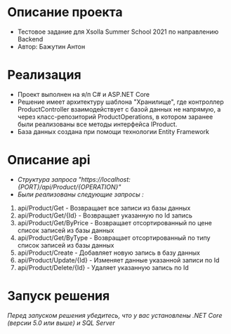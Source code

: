 # Описание проекта
* Тестовое задание для Xsolla Summer School 2021 по направлению Backend 
* Автор: Бажутин Антон

# Реализация 
* Проект выполнен на я/п C# и ASP.NET Core
* Решение имеет архитектуру шаблона "Хранилище", где контроллер ProductController взаимодействует с базой данных не напрямую, а через класс-репозиторий ProductOperations, в котором заранее были реализованы все методы интерфейса IProduct. 
* База данных создана при помощи технологии Entity Framework

# Описание api
* *Структура запроса "https://localhost:{PORT}/api/Product/{OPERATION}"*
* *Были реализованы следующие запросы :* 
1) api/Product/Get - Возвращает все записи из базы данных
2) api/Product/Get/{Id} - Возвращает указанную по Id запись
3) api/Product/Get/ByPrice - Возвращает отсортированный по цене список записей из базы данных
4) api/Product/Get/ByType - Возвращает отсортированный по типу список записей из базы данных
5) api/Product/Create - Добавляет новую запись в базу данных 
6) api/Product/Update/{Id} - Изменяет данные указанной записи по Id
7) api/Product/Delete/{Id} - Удаляет указанную запись по Id 

# Запуск решения
*Перед запуском решения убедитесь, что у вас установлены .NET Core (версии 5.0 или выше) и SQL Server*
